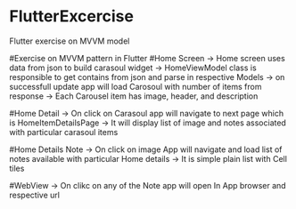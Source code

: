 # FlutterExcercise
Flutter exercise on MVVM model

#Exercise on MVVM pattern in Flutter
#Home Screen
	-> Home screen uses data from json to build carasoul widget
	-> HomeViewModel class is responsible to get contains from json and parse in respective Models
	-> on successfull update app will load Carosoul with number of items from response
	-> Each Carousel item has image, header, and description

#Home Detail
	-> On click on Carasoul app will navigate to next page which is HomeItemDetailsPage
	-> It will display list of image and notes associated with particular carasoul items
	
#Home Details Note
	-> On click on image App will navigate and load list of notes available with particular Home details
	-> It is simple plain list with Cell tiles

#WebView
	-> On clikc on any of the Note app will open In App browser and respective url

